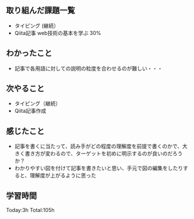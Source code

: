 ## 取り組んだ課題一覧
- タイピング (継続）
- Qiita記事 web技術の基本を学ぶ 30%

## わかったこと
- 記事で各用語に対しての説明の粒度を合わせるのが難しい・・・

## 次やること
- タイピング（継続）
- Qiita記事作成

## 感じたこと
- 記事を書くに当たって、読み手がどの程度の理解度を前提で書くのかで、大きく書き方が変わるので、ターゲットを初めに明示するのが良いのだろうか？
- わかりやすい図を付けて記事を書きたいと思い、手元で図の編集をしたりすると、理解度が上がるように思った

## 学習時間
Today:3h
Total:105h
